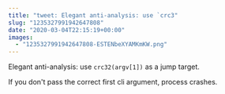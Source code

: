```yaml
---
title: "tweet: Elegant anti-analysis: use `crc3"
slug: "1235327991942647808"
date: "2020-03-04T22:15:19+00:00"
images:
  - "1235327991942647808-ESTENbeXYAMKmKW.png"
---
```

Elegant anti-analysis: use `crc32(argv[1])` as a jump target.

If you don't pass the correct first cli argument, process crashes. 